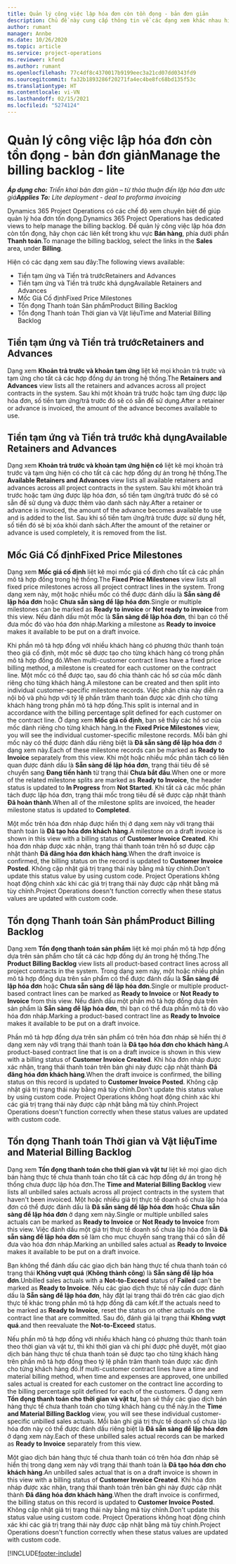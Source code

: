 ```yaml
---
title: Quản lý công việc lập hóa đơn còn tồn đọng - bản đơn giản
description: Chủ đề này cung cấp thông tin về các dạng xem khác nhau hiện có mà bạn có thể sử dụng khi quản lý công việc lập hóa đơn còn tồn đọng.
author: rumant
manager: Annbe
ms.date: 10/26/2020
ms.topic: article
ms.service: project-operations
ms.reviewer: kfend
ms.author: rumant
ms.openlocfilehash: 77c4df8c4370017b9199eec3a21cd07dd0343fd9
ms.sourcegitcommit: fa32b1893286f20271fa4ec4be8fc68bd135f53c
ms.translationtype: HT
ms.contentlocale: vi-VN
ms.lasthandoff: 02/15/2021
ms.locfileid: "5274124"
---
```

# <a name="manage-the-billing-backlog---lite"></a><span data-ttu-id="5032a-103">Quản lý công việc lập hóa đơn còn tồn đọng - bản đơn giản</span><span class="sxs-lookup"><span data-stu-id="5032a-103">Manage the billing backlog - lite</span></span>

<span data-ttu-id="5032a-104">_**Áp dụng cho:** Triển khai bản đơn giản – từ thỏa thuận đến lập hóa đơn ước giá_</span><span class="sxs-lookup"><span data-stu-id="5032a-104">_**Applies To:** Lite deployment - deal to proforma invoicing_</span></span>

<span data-ttu-id="5032a-105">Dynamics 365 Project Operations có các chế độ xem chuyên biệt để giúp quản lý hóa đơn tồn đọng.</span><span class="sxs-lookup"><span data-stu-id="5032a-105">Dynamics 365 Project Operations has dedicated views to help manage the billing backlog.</span></span> <span data-ttu-id="5032a-106">Để quản lý công việc lập hóa đơn còn tồn đọng, hãy chọn các liên kết trong khu vực **Bán hàng**, phía dưới phần **Thanh toán**.</span><span class="sxs-lookup"><span data-stu-id="5032a-106">To manage the billing backlog, select the links in the **Sales** area, under **Billing**.</span></span> 

<span data-ttu-id="5032a-107">Hiện có các dạng xem sau đây:</span><span class="sxs-lookup"><span data-stu-id="5032a-107">The following views available:</span></span>

- <span data-ttu-id="5032a-108">Tiền tạm ứng và Tiền trả trước</span><span class="sxs-lookup"><span data-stu-id="5032a-108">Retainers and Advances</span></span>
- <span data-ttu-id="5032a-109">Tiền tạm ứng và Tiền trả trước khả dụng</span><span class="sxs-lookup"><span data-stu-id="5032a-109">Available Retainers and Advances</span></span>
- <span data-ttu-id="5032a-110">Mốc Giá Cố định</span><span class="sxs-lookup"><span data-stu-id="5032a-110">Fixed Price Milestones</span></span>
- <span data-ttu-id="5032a-111">Tồn đọng Thanh toán Sản phẩm</span><span class="sxs-lookup"><span data-stu-id="5032a-111">Product Billing Backlog</span></span>
- <span data-ttu-id="5032a-112">Tồn đọng Thanh toán Thời gian và Vật liệu</span><span class="sxs-lookup"><span data-stu-id="5032a-112">Time and Material Billing Backlog</span></span>

## <a name="retainers-and-advances"></a><span data-ttu-id="5032a-113">Tiền tạm ứng và Tiền trả trước</span><span class="sxs-lookup"><span data-stu-id="5032a-113">Retainers and Advances</span></span>

<span data-ttu-id="5032a-114">Dạng xem **Khoản trả trước và khoản tạm ứng** liệt kê mọi khoản trả trước và tạm ứng cho tất cả các hợp đồng dự án trong hệ thống.</span><span class="sxs-lookup"><span data-stu-id="5032a-114">The **Retainers and Advances** view lists all the retainers and advances across all project contracts in the system.</span></span> <span data-ttu-id="5032a-115">Sau khi một khoản trả trước hoặc tạm ứng được lập hóa đơn, số tiền tạm ứng/trả trước đó sẽ có sẵn để sử dụng.</span><span class="sxs-lookup"><span data-stu-id="5032a-115">After a retainer or advance is invoiced, the amount of the advance becomes available to use.</span></span>

## <a name="available-retainers-and-advances"></a><span data-ttu-id="5032a-116">Tiền tạm ứng và Tiền trả trước khả dụng</span><span class="sxs-lookup"><span data-stu-id="5032a-116">Available Retainers and Advances</span></span>

<span data-ttu-id="5032a-117">Dạng xem **Khoản trả trước và khoản tạm ứng hiện có** liệt kê mọi khoản trả trước và tạm ứng hiện có cho tất cả các hợp đồng dự án trong hệ thống.</span><span class="sxs-lookup"><span data-stu-id="5032a-117">The **Available Retainers and Advances** view lists all available retainers and advances across all project contracts in the system.</span></span> <span data-ttu-id="5032a-118">Sau khi một khoản trả trước hoặc tạm ứng được lập hóa đơn, số tiền tạm ứng/trả trước đó sẽ có sẵn để sử dụng và được thêm vào danh sách này.</span><span class="sxs-lookup"><span data-stu-id="5032a-118">After a retainer or advance is invoiced, the amount of the advance becomes available to use and is added to the list.</span></span> <span data-ttu-id="5032a-119">Sau khi số tiền tạm ứng/trả trước được sử dụng hết, số tiền đó sẽ bị xóa khỏi danh sách.</span><span class="sxs-lookup"><span data-stu-id="5032a-119">After the amount of the retainer or advance is used completely, it is removed from the list.</span></span>

## <a name="fixed-price-milestones"></a><span data-ttu-id="5032a-120">Mốc Giá Cố định</span><span class="sxs-lookup"><span data-stu-id="5032a-120">Fixed Price Milestones</span></span>

<span data-ttu-id="5032a-121">Dạng xem **Mốc giá cố định** liệt kê mọi mốc giá cố định cho tất cả các phần mô tả hợp đồng trong hệ thống.</span><span class="sxs-lookup"><span data-stu-id="5032a-121">The **Fixed Price Milestones** view lists all fixed price milestones across all project contract lines in the system.</span></span> <span data-ttu-id="5032a-122">Trong dạng xem này, một hoặc nhiều mốc có thể được đánh dấu là **Sẵn sàng để lập hóa đơn** hoặc **Chưa sẵn sàng để lập hóa đơn**.</span><span class="sxs-lookup"><span data-stu-id="5032a-122">Single or multiple milestones can be marked as **Ready to invoice** or **Not ready to invoice** from this view.</span></span> <span data-ttu-id="5032a-123">Nếu đánh dấu một mốc là **Sẵn sàng để lập hóa đơn**, thì bạn có thể đưa mốc đó vào hóa đơn nháp.</span><span class="sxs-lookup"><span data-stu-id="5032a-123">Marking a milestone as **Ready to invoice** makes it available to be put on a draft invoice.</span></span>

<span data-ttu-id="5032a-124">Khi phần mô tả hợp đồng với nhiều khách hàng có phương thức thanh toán theo giá cố định, một mốc sẽ được tạo cho từng khách hàng có trong phần mô tả hợp đồng đó.</span><span class="sxs-lookup"><span data-stu-id="5032a-124">When multi-customer contract lines have a fixed price billing method, a milestone is created for each customer on the contract line.</span></span> <span data-ttu-id="5032a-125">Một mốc có thể được tạo, sau đó chia thành các hồ sơ của mốc dành riêng cho từng khách hàng.</span><span class="sxs-lookup"><span data-stu-id="5032a-125">A milestone can be created and then split into individual customer-specific milestone records.</span></span> <span data-ttu-id="5032a-126">Việc phân chia này diễn ra nội bộ và phù hợp với tỷ lệ phần trăm thanh toán được xác định cho từng khách hàng trong phần mô tả hợp đồng.</span><span class="sxs-lookup"><span data-stu-id="5032a-126">This split is internal and in accordance with the billing percentage split defined for each customer on the contract line.</span></span> <span data-ttu-id="5032a-127">Ở dạng xem **Mốc giá cố định**, bạn sẽ thấy các hồ sơ của mốc dành riêng cho từng khách hàng.</span><span class="sxs-lookup"><span data-stu-id="5032a-127">In the **Fixed Price Milestones** view, you will see the individual customer-specific milestone records.</span></span> <span data-ttu-id="5032a-128">Mỗi bản ghi mốc này có thể được đánh dấu riêng biệt là **Đã sẵn sàng để lập hóa đơn** ở dạng xem này.</span><span class="sxs-lookup"><span data-stu-id="5032a-128">Each of these milestone records can be marked as **Ready to Invoice** separately from this view.</span></span> <span data-ttu-id="5032a-129">Khi một hoặc nhiều mốc phân tách có liên quan được đánh dấu là **Sẵn sàng để lập hóa đơn**, trạng thái tiêu đề sẽ chuyển sang **Đang tiến hành** từ trạng thái **Chưa bắt đầu**.</span><span class="sxs-lookup"><span data-stu-id="5032a-129">When one or more of the related milestone splits are marked as **Ready to Invoice**, the header status is updated to **In Progress** from **Not Started**.</span></span> <span data-ttu-id="5032a-130">Khi tất cả các mốc phân tách được lập hóa đơn, trạng thái mốc trong tiêu đề sẽ được cập nhật thành **Đã hoàn thành**.</span><span class="sxs-lookup"><span data-stu-id="5032a-130">When all of the milestone splits are invoiced, the header milestone status is updated to **Completed**.</span></span>

<span data-ttu-id="5032a-131">Một mốc trên hóa đơn nháp được hiển thị ở dạng xem này với trạng thái thanh toán là **Đã tạo hóa đơn khách hàng**.</span><span class="sxs-lookup"><span data-stu-id="5032a-131">A milestone on a draft invoice is shown in this view with a billing status of **Customer Invoice Created**.</span></span> <span data-ttu-id="5032a-132">Khi hóa đơn nháp được xác nhận, trạng thái thanh toán trên hồ sơ được cập nhật thành **Đã đăng hóa đơn khách hàng**.</span><span class="sxs-lookup"><span data-stu-id="5032a-132">When the draft invoice is confirmed, the billing status on the record is updated to **Customer Invoice Posted**.</span></span> <span data-ttu-id="5032a-133">Không cập nhật giá trị trạng thái này bằng mã tùy chỉnh.</span><span class="sxs-lookup"><span data-stu-id="5032a-133">Don't update this status value by using custom code.</span></span> <span data-ttu-id="5032a-134">Project Operations không hoạt động chính xác khi các giá trị trạng thái này được cập nhật bằng mã tùy chỉnh.</span><span class="sxs-lookup"><span data-stu-id="5032a-134">Project Operations doesn't function correctly when these status values are updated with custom code.</span></span>

## <a name="product-billing-backlog"></a><span data-ttu-id="5032a-135">Tồn đọng Thanh toán Sản phẩm</span><span class="sxs-lookup"><span data-stu-id="5032a-135">Product Billing Backlog</span></span>

<span data-ttu-id="5032a-136">Dạng xem **Tồn đọng thanh toán sản phẩm** liệt kê mọi phần mô tả hợp đồng dựa trên sản phẩm cho tất cả các hợp đồng dự án trong hệ thống.</span><span class="sxs-lookup"><span data-stu-id="5032a-136">The **Product Billing Backlog** view lists all product-based contract lines across all project contracts in the system.</span></span> <span data-ttu-id="5032a-137">Trong dạng xem này, một hoặc nhiều phần mô tả hợp đồng dựa trên sản phẩm có thể được đánh dấu là **Sẵn sàng để lập hóa đơn** hoặc **Chưa sẵn sàng để lập hóa đơn**.</span><span class="sxs-lookup"><span data-stu-id="5032a-137">Single or multiple product-based contract lines can be marked as **Ready to Invoice** or **Not Ready to Invoice** from this view.</span></span> <span data-ttu-id="5032a-138">Nếu đánh dấu một phần mô tả hợp đồng dựa trên sản phẩm là **Sẵn sàng để lập hóa đơn**, thì bạn có thể đưa phần mô tả đó vào hóa đơn nháp.</span><span class="sxs-lookup"><span data-stu-id="5032a-138">Marking a product-based contract line as **Ready to Invoice** makes it available to be put on a draft invoice.</span></span>

<span data-ttu-id="5032a-139">Phần mô tả hợp đồng dựa trên sản phẩm có trên hóa đơn nháp sẽ hiển thị ở dạng xem này với trạng thái thanh toán là **Đã tạo hóa đơn cho khách hàng**.</span><span class="sxs-lookup"><span data-stu-id="5032a-139">A product-based contract line that is on a draft invoice is shown in this view with a billing status of **Customer Invoice Created**.</span></span> <span data-ttu-id="5032a-140">Khi hóa đơn nháp được xác nhận, trạng thái thanh toán trên bản ghi này được cập nhật thành **Đã đăng hóa đơn khách hàng**.</span><span class="sxs-lookup"><span data-stu-id="5032a-140">When the draft invoice is confirmed, the billing status on this record is updated to **Customer Invoice Posted**.</span></span> <span data-ttu-id="5032a-141">Không cập nhật giá trị trạng thái này bằng mã tùy chỉnh.</span><span class="sxs-lookup"><span data-stu-id="5032a-141">Don't update this status value by using custom code.</span></span> <span data-ttu-id="5032a-142">Project Operations không hoạt động chính xác khi các giá trị trạng thái này được cập nhật bằng mã tùy chỉnh.</span><span class="sxs-lookup"><span data-stu-id="5032a-142">Project Operations doesn't function correctly when these status values are updated with custom code.</span></span>

## <a name="time-and-material-billing-backlog"></a><span data-ttu-id="5032a-143">Tồn đọng Thanh toán Thời gian và Vật liệu</span><span class="sxs-lookup"><span data-stu-id="5032a-143">Time and Material Billing Backlog</span></span>

<span data-ttu-id="5032a-144">Dạng xem **Tồn đọng thanh toán cho thời gian và vật tư** liệt kê mọi giao dịch bán hàng thực tế chưa thanh toán cho tất cả các hợp đồng dự án trong hệ thống chưa được lập hóa đơn.</span><span class="sxs-lookup"><span data-stu-id="5032a-144">The **Time and Material Billing Backlog** view lists all unbilled sales actuals across all project contracts in the system that haven't been invoiced.</span></span> <span data-ttu-id="5032a-145">Một hoặc nhiều giá trị thực tế doanh số chưa lập hóa đơn có thể được đánh dấu là **Đã sẵn sàng để lập hóa đơn** hoặc **Chưa sẵn sàng để lập hóa đơn** ở dạng xem này.</span><span class="sxs-lookup"><span data-stu-id="5032a-145">Single or multiple unbilled sales actuals can be marked as **Ready to Invoice** or **Not Ready to Invoice** from this view.</span></span> <span data-ttu-id="5032a-146">Việc đánh dấu một giá trị thực tế doanh số chưa lập hóa đơn là **Đã sẵn sàng để lập hóa đơn** sẽ làm cho mục chuyển sang trạng thái có sẵn để đưa vào hóa đơn nháp.</span><span class="sxs-lookup"><span data-stu-id="5032a-146">Marking an unbilled sales actual as **Ready to Invoice** makes it available to be put on a draft invoice.</span></span>

<span data-ttu-id="5032a-147">Bạn không thể đánh dấu các giao dịch bán hàng thực tế chưa thanh toán có trạng thái **Không vượt quá** (**Không thành công**) là **Sẵn sàng để lập hóa đơn**.</span><span class="sxs-lookup"><span data-stu-id="5032a-147">Unbilled sales actuals with a **Not-to-Exceed** status of **Failed** can't be marked as **Ready to Invoice**.</span></span> <span data-ttu-id="5032a-148">Nếu các giao dịch thực tế này cần được đánh dấu là **Sẵn sàng để lập hóa đơn**, hãy đặt lại trạng thái đó trên các giao dịch thực tế khác trong phần mô tả hợp đồng đã cam kết.</span><span class="sxs-lookup"><span data-stu-id="5032a-148">If the actuals need to be marked as **Ready to Invoice**, reset the status on other actuals on the contract line that are committed.</span></span> <span data-ttu-id="5032a-149">Sau đó, đánh giá lại trạng thái **Không vượt quá**.</span><span class="sxs-lookup"><span data-stu-id="5032a-149">and then reevaluate the **Not-to-Exceed** status.</span></span>

<span data-ttu-id="5032a-150">Nếu phần mô tả hợp đồng với nhiều khách hàng có phương thức thanh toán theo thời gian và vật tư, thì khi thời gian và chi phí được phê duyệt, một giao dịch bán hàng thực tế chưa thanh toán sẽ được tạo cho từng khách hàng trên phần mô tả hợp đồng theo tỷ lệ phần trăm thanh toán được xác định cho từng khách hàng đó.</span><span class="sxs-lookup"><span data-stu-id="5032a-150">If multi-customer contract lines have a time and material billing method, when time and expenses are approved, one unbilled sales actual is created for each customer on the contract line according to the billing percentage split defined for each of the customers.</span></span> <span data-ttu-id="5032a-151">Ở dạng xem **Tồn đọng thanh toán cho thời gian và vật tư**, bạn sẽ thấy các giao dịch bán hàng thực tế chưa thanh toán cho từng khách hàng cụ thể này.</span><span class="sxs-lookup"><span data-stu-id="5032a-151">In the **Time and Material Billing Backlog** view, you will see these individual customer-specific unbilled sales actuals.</span></span> <span data-ttu-id="5032a-152">Mỗi bản ghi giá trị thực tế doanh số chưa lập hóa đơn này có thể được đánh dấu riêng biệt là **Đã sẵn sàng để lập hóa đơn** ở dạng xem này.</span><span class="sxs-lookup"><span data-stu-id="5032a-152">Each of these unbilled sales actual records can be marked as **Ready to Invoice** separately from this view.</span></span>

<span data-ttu-id="5032a-153">Một giao dịch bán hàng thực tế chưa thanh toán có trên hóa đơn nháp sẽ hiển thị trong dạng xem này với trạng thái thanh toán là **Đã tạo hóa đơn cho khách hàng**.</span><span class="sxs-lookup"><span data-stu-id="5032a-153">An unbilled sales actual that is on a draft invoice is shown in this view with a billing status of **Customer Invoice Created**.</span></span> <span data-ttu-id="5032a-154">Khi hóa đơn nháp được xác nhận, trạng thái thanh toán trên bản ghi này được cập nhật thành **Đã đăng hóa đơn khách hàng**.</span><span class="sxs-lookup"><span data-stu-id="5032a-154">When the draft invoice is confirmed, the billing status on this record is updated to **Customer Invoice Posted**.</span></span> <span data-ttu-id="5032a-155">Không cập nhật giá trị trạng thái này bằng mã tùy chỉnh.</span><span class="sxs-lookup"><span data-stu-id="5032a-155">Don't update this status value using custom code.</span></span> <span data-ttu-id="5032a-156">Project Operations không hoạt động chính xác khi các giá trị trạng thái này được cập nhật bằng mã tùy chỉnh.</span><span class="sxs-lookup"><span data-stu-id="5032a-156">Project Operations doesn't function correctly when these status values are updated with custom code.</span></span>


[!INCLUDE[footer-include](../../includes/footer-banner.md)]